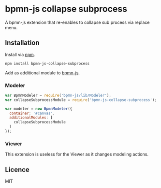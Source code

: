 # bpmn-js collapse subprocess

A bpmn-js extension that re-enables to collapse sub process via replace menu.

## Installation

Install via [npm](http://npmjs.com/).

```bash
npm install bpmn-js-collapse-subprocess
```

Add as additional module to [bpmn-js](https://github.com/bpmn-io/bpmn-js).

### Modeler

```javascript
var BpmnModeler = require('bpmn-js/lib/Modeler');
var collapseSubprocessModule = require('bpmn-js-collapse-subprocess');

var modeler = new BpmnModeler({
  container: '#canvas',
  additionalModules: [
    collapseSubprocessModule
  ]
});
```

### Viewer

This extension is useless for the Viewer as it changes modeling actions.

## Licence

MIT
